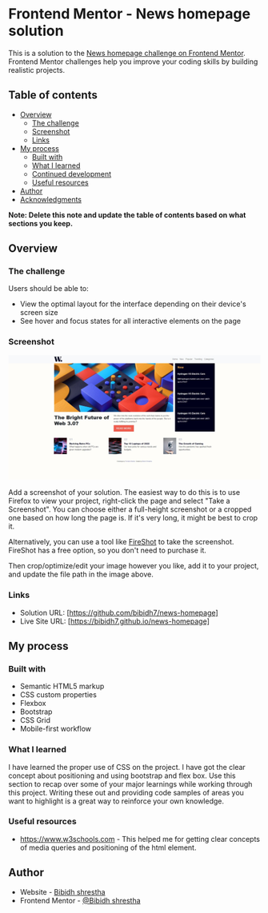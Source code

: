 # Frontend Mentor - News homepage solution

This is a solution to the [News homepage challenge on Frontend Mentor](https://www.frontendmentor.io/challenges/news-homepage-H6SWTa1MFl). Frontend Mentor challenges help you improve your coding skills by building realistic projects.

## Table of contents

- [Overview](#overview)
  - [The challenge](#the-challenge)
  - [Screenshot](#screenshot)
  - [Links](#links)
- [My process](#my-process)
  - [Built with](#built-with)
  - [What I learned](#what-i-learned)
  - [Continued development](#continued-development)
  - [Useful resources](#useful-resources)
- [Author](#author)
- [Acknowledgments](#acknowledgments)

**Note: Delete this note and update the table of contents based on what sections you keep.**

## Overview

### The challenge

Users should be able to:

- View the optimal layout for the interface depending on their device's screen size
- See hover and focus states for all interactive elements on the page

### Screenshot

![](./assets/images/Web%20capture_15-3-2023_171034_bibidh7.github.io.jpeg)

Add a screenshot of your solution. The easiest way to do this is to use Firefox to view your project, right-click the page and select "Take a Screenshot". You can choose either a full-height screenshot or a cropped one based on how long the page is. If it's very long, it might be best to crop it.

Alternatively, you can use a tool like [FireShot](https://getfireshot.com/) to take the screenshot. FireShot has a free option, so you don't need to purchase it.

Then crop/optimize/edit your image however you like, add it to your project, and update the file path in the image above.

### Links

- Solution URL: [https://github.com/bibidh7/news-homepage]
- Live Site URL: [https://bibidh7.github.io/news-homepage]

## My process

### Built with

- Semantic HTML5 markup
- CSS custom properties
- Flexbox
- Bootstrap
- CSS Grid
- Mobile-first workflow

### What I learned

I have learned the proper use of CSS on the project. I have got the clear concept about positioning and using bootstrap and flex box.
Use this section to recap over some of your major learnings while working through this project. Writing these out and providing code samples of areas you want to highlight is a great way to reinforce your own knowledge.

### Useful resources

- https://www.w3schools.com - This helped me for getting clear concepts of media queries and positioning of the html element.

## Author

- Website - [Bibidh shrestha](https://bibidh7.github.io/bibidh.shrestha/)
- Frontend Mentor - [@Bibidh shrestha](https://www.frontendmentor.io/profile/bibidh7)
